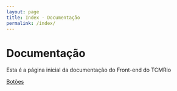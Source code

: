 ```yaml
---
layout: page
title: Index - Documentação
permalink: /index/
---
```


# Documentação
Esta é a página inicial da documentação do Front-end do TCMRio

[Botões](/botoes)
